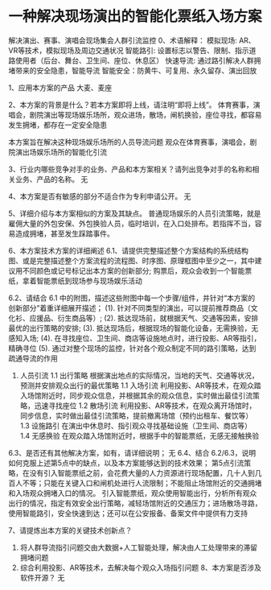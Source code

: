 # 一种解决现场演出的智能化票纸入场方案
解决演出、赛事、演唱会现场集会人群引流监控
0、术语解释：
模拟现场: AR、VR等技术，模拟现场及周边交通状况
智能路引: 设置标志以警告、限制、指示道路使用者（后台、舞台、卫生间、座位、休息区）
快速导流: 通过路引解决人群拥堵带来的安全隐患，智能导流
智能安全：防黄牛、可复用、永久留存、演出回放

1、应用本方案的产品
大麦、麦座

2、本方案的背景是什么？若本方案即将上线，请注明“即将上线”。
体育赛事，演唱会，剧院演出等现场娱乐场所，观众进场，散场，闸机换验，座位寻找，都容易发生拥堵，都存在一定安全隐患

本方案旨在解决这种现场娱乐场所的人员导流问题
观众在体育赛事，演唱会，剧院演出场娱乐场所的智能化引流

3、行业内哪些竞争对手的业务、产品和本方案相关？请列出竞争对手的名称和相关业务、产品的名称。
无

4、本方案是否有敏感的部分不适合作为专利申请公开。
无

5、详细介绍与本方案相似的方案及其缺点。
普通现场娱乐的人员引流策略，就是雇佣大量的外包安保、外包换验人员，临时培训，在入口处排布。若指挥不当，容易造成拥堵，甚至发生踩踏事件。

6、本方案技术方案的详细阐述
6.1、请提供完整描述整个方案结构的系统结构图、或是完整描述整个方案流程的流程图、时序图、原理框图中至少之一，其中建议用不同颜色或记号标记出本方案的创新部分;
购票后，观众会收到一个智能票纸，拿着智能票纸到现场参与现场娱乐活动

6.2、请结合 6.1 中的附图，描述这些附图中每一个步骤/组件，并针对“本方案的创新部分”着重详细展开描述；
(1). 针对不同类型的演出，可以提前推荐商品（文化衫、应援品、衍生商品等）;
(2). 抵达现场前，就根据天气、交通等因素，安排最优的出行策略的安排;
(3). 抵达现场后，根据现场的智能化设备，无需换验，无感知入场;
(4). 在寻找座位、卫生间、商店等设施地点时，进行投影、AR等指引，精确寻位
(5). 通过对整个现场的监控，针对各个观众制定不同的路引策略，达到疏通导流的作用

1. 人员引流
1.1 出行策略
根据演出地点的实际情况，当地的天气、交通等状况，预测并安排观众出行的最优策略
1.1 入场引流
利用投影、AR等技术，在观众踏入场馆附近时，同步观众信息，并根据其余的观众信息，实时做出最佳引流策略，迅速寻找座位
1.2 散场引流
利用投影、AR等技术，在观众离开场馆时，同步信息，实时做出最佳引流策略，提前撤离场馆（预约出租车、餐饮等）
1.3 设施路引
在演出中休息时、指引观众寻找基础设施（卫生间、商店等）
1.4 无感换验
在观众踏入场馆附近时，根据手中的智能票纸，无感无接触换验

6.3、是否还有其他解决方案，如有，请详细说明；
无
6.4、结合 6.2/6.3，说明如何克服上述第5点中的缺点，以及本方案能够达到的技术效果；
第5点引流策略，在没有引入智能票纸之前，会花费大量的人力资源进行现场配置，几十人到几百人不等；只能在关键入口和闸机处进行人流限制；不能阻止场馆附近的交通拥堵和入场观众拥堵入口的情况。
引入智能票纸，观众使用智能出行，分析所有观众出行的情况，指定有效安全出行策略，减轻场馆附近的交通压力；进场散场寻路，使用智能路引，安全快速到达；还可以在公安报备、备案文件中提供有力支持

7、请提炼出本方案的关键技术创新点？
1. 将人群导流指引问题交由大数据+人工智能处理，解决由人工处理带来的滞留拥堵问题
2. 综合利用投影、AR等技术，去解决每个观众入场指引问题
8、本方案是否涉及软件开源？
无